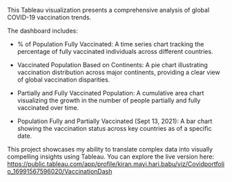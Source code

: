 This Tableau visualization presents a comprehensive analysis of global COVID-19 vaccination trends.

The dashboard includes:

- % of Population Fully Vaccinated: A time series chart tracking the percentage of fully vaccinated individuals across different countries.
  
- Vaccinated Population Based on Continents: A pie chart illustrating vaccination distribution across major continents, providing a clear view of global vaccination disparities.
  
- Partially and Fully Vaccinated Population: A cumulative area chart visualizing the growth in the number of people partially and fully vaccinated over time.
  
- Population Fully and Partially Vaccinated (Sept 13, 2021): A bar chart showing the vaccination status across key countries as of a specific date.

  
This project showcases my ability to translate complex data into visually compelling insights using Tableau. You can explore the live version here: https://public.tableau.com/app/profile/kiran.mayi.hari.babu/viz/Covidportfolio_16991567596020/VaccinationDash
